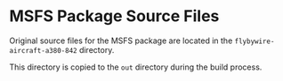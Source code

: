 # MSFS Package Source Files

Original source files for the MSFS package are located in the `flybywire-aircraft-a380-842` directory.

This directory is copied to the `out` directory during the build process.
